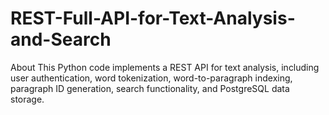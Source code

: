# REST-Full-API-for-Text-Analysis-and-Search
About This Python code implements a REST API for text analysis, including user authentication, word tokenization, word-to-paragraph indexing, paragraph ID generation, search functionality, and PostgreSQL data storage.
